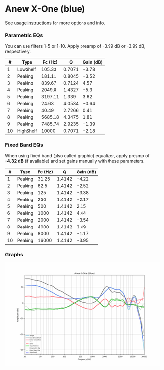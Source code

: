 # Anew X-One (blue)
See [usage instructions](https://github.com/jaakkopasanen/AutoEq#usage) for more options and info.

### Parametric EQs
You can use filters 1-5 or 1-10. Apply preamp of -3.99 dB or -3.99 dB, respectively.

|   # | Type      |   Fc (Hz) |      Q |   Gain (dB) |
|-----|-----------|-----------|--------|-------------|
|   1 | LowShelf  |    105.33 | 0.7071 |       -3.78 |
|   2 | Peaking   |    181.11 | 0.8045 |       -3.52 |
|   3 | Peaking   |    839.67 | 0.7124 |        4.57 |
|   4 | Peaking   |   2049.8  | 1.4327 |       -5.3  |
|   5 | Peaking   |   3197.11 | 1.339  |        3.62 |
|   6 | Peaking   |     24.63 | 4.0534 |       -0.64 |
|   7 | Peaking   |     40.49 | 2.7266 |        0.41 |
|   8 | Peaking   |   5685.18 | 4.3475 |        1.81 |
|   9 | Peaking   |   7485.74 | 2.9235 |       -1.39 |
|  10 | HighShelf |  10000    | 0.7071 |       -2.18 |

### Fixed Band EQs
When using fixed band (also called graphic) equalizer, apply preamp of **-4.32 dB** (if available) and set gains manually with these parameters.

|   # | Type    |   Fc (Hz) |      Q |   Gain (dB) |
|-----|---------|-----------|--------|-------------|
|   1 | Peaking |     31.25 | 1.4142 |       -4.22 |
|   2 | Peaking |     62.5  | 1.4142 |       -2.52 |
|   3 | Peaking |    125    | 1.4142 |       -3.38 |
|   4 | Peaking |    250    | 1.4142 |       -2.17 |
|   5 | Peaking |    500    | 1.4142 |        2.15 |
|   6 | Peaking |   1000    | 1.4142 |        4.44 |
|   7 | Peaking |   2000    | 1.4142 |       -3.54 |
|   8 | Peaking |   4000    | 1.4142 |        3.49 |
|   9 | Peaking |   8000    | 1.4142 |       -1.17 |
|  10 | Peaking |  16000    | 1.4142 |       -3.95 |

### Graphs
![](./Anew%20X-One%20(blue).png)
